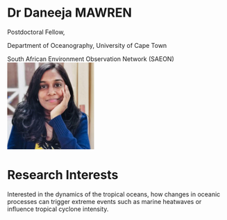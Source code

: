 <h1>Dr Daneeja MAWREN</h1>

<p>Postdoctoral Fellow,
    </p>
    
<p>Department of Oceanography, University of Cape Town</p>
South African Environment Observation Network (SAEON)

<img src="daneeja.jpg" alt="me" width="200"/>


<h1>Research Interests</h1>

Interested in the dynamics of the tropical oceans, how changes in oceanic processes can trigger extreme events such as marine heatwaves or influence tropical cyclone intensity.